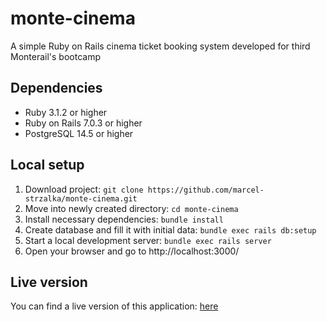 # monte-cinema

A simple Ruby on Rails cinema ticket booking system developed for third Monterail's bootcamp

## Dependencies

- Ruby 3.1.2 or higher
- Ruby on Rails 7.0.3 or higher
- PostgreSQL 14.5 or higher

## Local setup

1. Download project: `git clone https://github.com/marcel-strzalka/monte-cinema.git`
2. Move into newly created directory: `cd monte-cinema`
3. Install necessary dependencies: `bundle install`
4. Create database and fill it with initial data: `bundle exec rails db:setup`
5. Start a local development server: `bundle exec rails server`
6. Open your browser and go to http://localhost:3000/

## Live version

You can find a live version of this application: [here](https://marcel-strzalka-monte-cinema.herokuapp.com/)
